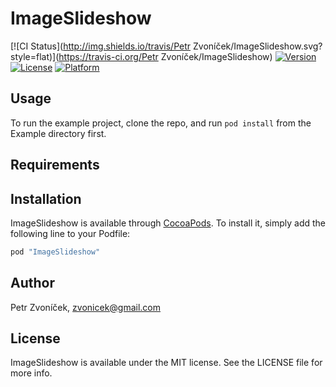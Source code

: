 # ImageSlideshow

[![CI Status](http://img.shields.io/travis/Petr Zvoníček/ImageSlideshow.svg?style=flat)](https://travis-ci.org/Petr Zvoníček/ImageSlideshow)
[![Version](https://img.shields.io/cocoapods/v/ImageSlideshow.svg?style=flat)](http://cocoapods.org/pods/ImageSlideshow)
[![License](https://img.shields.io/cocoapods/l/ImageSlideshow.svg?style=flat)](http://cocoapods.org/pods/ImageSlideshow)
[![Platform](https://img.shields.io/cocoapods/p/ImageSlideshow.svg?style=flat)](http://cocoapods.org/pods/ImageSlideshow)

## Usage

To run the example project, clone the repo, and run `pod install` from the Example directory first.

## Requirements

## Installation

ImageSlideshow is available through [CocoaPods](http://cocoapods.org). To install
it, simply add the following line to your Podfile:

```ruby
pod "ImageSlideshow"
```

## Author

Petr Zvoníček, zvonicek@gmail.com

## License

ImageSlideshow is available under the MIT license. See the LICENSE file for more info.
